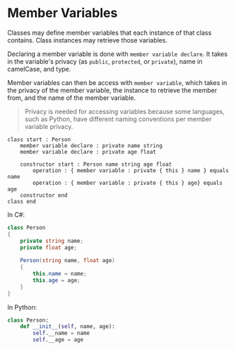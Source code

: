 # Member Variables

Classes may define member variables that each instance of that class contains. Class instances may retrieve those variables.

Declaring a member variable is done with `member variable declare`. It takes in the variable's privacy \(as `public`, `protected`, or `private`\), name in camelCase, and type.

Member variables can then be access with `member variable`, which takes in the privacy of the member variable, the instance to retrieve the member from, and the name of the member variable.

> Privacy is needed for accessing variables because some languages, such as Python, have different naming conventions per member variable privacy.

```gls
class start : Person
    member variable declare : private name string
    member variable declare : private age float

    constructor start : Person name string age float
        operation : { member variable : private { this } name } equals name
        operation : { member variable : private { this } age} equals age
    constructor end
class end
```

In C\#:

```csharp
class Person
{
    private string name;
    private float age;
    
    Person(string name, float age)
    {
        this.name = name;
        this.age = age;
    }
}
```

In Python:

```python
class Person:
    def __init__(self, name, age):
        self.__name = name
        self.__age = age
```



